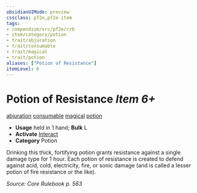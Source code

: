 ```yaml
---
obsidianUIMode: preview
cssclass: pf2e,pf2e-item
tags:
- compendium/src/pf2e/crb
- item/category/potion
- trait/abjuration
- trait/consumable
- trait/magical
- trait/potion
aliases: ["Potion of Resistance"]
itemLevel: 6
---
```

# Potion of Resistance *Item 6+*  
[abjuration](../../../rules/traits/abjuration.md)  [consumable](../../../rules/traits/consumable.md)  [magical](../../../rules/traits/magical.md)  [potion](../../../rules/traits/potion.md)  

- **Usage** held in 1 hand; **Bulk** L
- **Activate** [Interact](../../../rules/actions/interact.md)
- **Category** Potion

Drinking this thick, fortifying potion grants resistance against a single damage type for 1 hour. Each potion of resistance is created to defend against acid, cold, electricity, fire, or sonic damage (and is called a lesser potion of fire resistance or the like).

*Source: Core Rulebook p. 563*